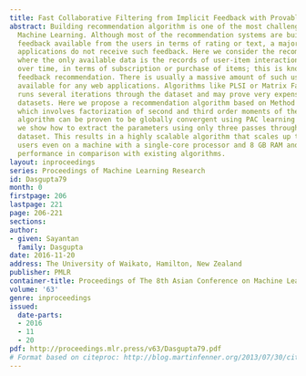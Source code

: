 ```yaml
---
title: Fast Collaborative Filtering from Implicit Feedback with Provable Guarantees
abstract: Building recommendation algorithm is one of the most challenging tasks in
  Machine Learning. Although most of the recommendation systems are built on explicit
  feedback available from the users in terms of rating or text, a majority of the
  applications do not receive such feedback. Here we consider the recommendation task
  where the only available data is the records of user-item interaction over web applications
  over time, in terms of subscription or purchase of items; this is known as implicit
  feedback recommendation. There is usually a massive amount of such user-item interaction
  available for any web applications. Algorithms like PLSI or Matrix Factorization
  runs several iterations through the dataset and may prove very expensive for large
  datasets. Here we propose a recommendation algorithm based on Method of Moment,
  which involves factorization of second and third order moments of the dataset. Our
  algorithm can be proven to be globally convergent using PAC learning theory. Further,
  we show how to extract the parameters using only three passes through the entire
  dataset. This results in a highly scalable algorithm that scales up to million of
  users even on a machine with a single-core processor and 8 GB RAM and produces competitive
  performance in comparison with existing algorithms.
layout: inproceedings
series: Proceedings of Machine Learning Research
id: Dasgupta79
month: 0
firstpage: 206
lastpage: 221
page: 206-221
sections: 
author:
- given: Sayantan
  family: Dasgupta
date: 2016-11-20
address: The University of Waikato, Hamilton, New Zealand
publisher: PMLR
container-title: Proceedings of The 8th Asian Conference on Machine Learning
volume: '63'
genre: inproceedings
issued:
  date-parts:
  - 2016
  - 11
  - 20
pdf: http://proceedings.mlr.press/v63/Dasgupta79.pdf
# Format based on citeproc: http://blog.martinfenner.org/2013/07/30/citeproc-yaml-for-bibliographies/
---
```

